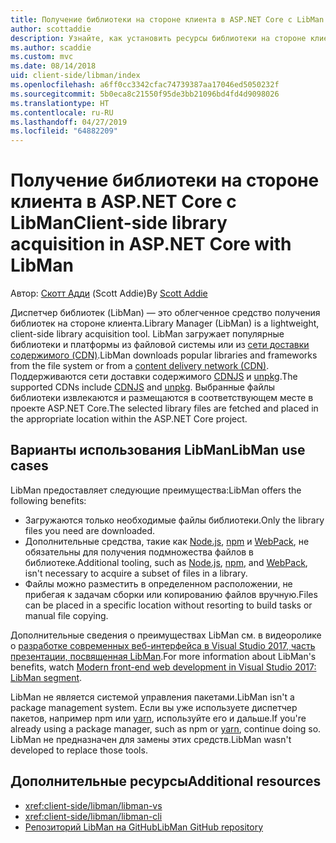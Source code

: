 ```yaml
---
title: Получение библиотеки на стороне клиента в ASP.NET Core с LibMan
author: scottaddie
description: Узнайте, как установить ресурсы библиотеки на стороне клиента в проекте ASP.NET Core с помощью диспетчера библиотек (LibMan).
ms.author: scaddie
ms.custom: mvc
ms.date: 08/14/2018
uid: client-side/libman/index
ms.openlocfilehash: a6ff0cc3342cfac74739387aa17046ed5050232f
ms.sourcegitcommit: 5b0eca8c21550f95de3bb21096bd4fd4d9098026
ms.translationtype: HT
ms.contentlocale: ru-RU
ms.lasthandoff: 04/27/2019
ms.locfileid: "64882209"
---
```

# <a name="client-side-library-acquisition-in-aspnet-core-with-libman"></a><span data-ttu-id="368de-103">Получение библиотеки на стороне клиента в ASP.NET Core с LibMan</span><span class="sxs-lookup"><span data-stu-id="368de-103">Client-side library acquisition in ASP.NET Core with LibMan</span></span>

<span data-ttu-id="368de-104">Автор: [Скотт Адди](https://twitter.com/Scott_Addie) (Scott Addie)</span><span class="sxs-lookup"><span data-stu-id="368de-104">By [Scott Addie](https://twitter.com/Scott_Addie)</span></span>

<span data-ttu-id="368de-105">Диспетчер библиотек (LibMan) — это облегченное средство получения библиотек на стороне клиента.</span><span class="sxs-lookup"><span data-stu-id="368de-105">Library Manager (LibMan) is a lightweight, client-side library acquisition tool.</span></span> <span data-ttu-id="368de-106">LibMan загружает популярные библиотеки и платформы из файловой системы или из [сети доставки содержимого (CDN)](https://wikipedia.org/wiki/Content_delivery_network).</span><span class="sxs-lookup"><span data-stu-id="368de-106">LibMan downloads popular libraries and frameworks from the file system or from a [content delivery network (CDN)](https://wikipedia.org/wiki/Content_delivery_network).</span></span> <span data-ttu-id="368de-107">Поддерживаются сети доставки содержимого [CDNJS](https://cdnjs.com/) и [unpkg](https://unpkg.com/#/).</span><span class="sxs-lookup"><span data-stu-id="368de-107">The supported CDNs include [CDNJS](https://cdnjs.com/) and [unpkg](https://unpkg.com/#/).</span></span> <span data-ttu-id="368de-108">Выбранные файлы библиотеки извлекаются и размещаются в соответствующем месте в проекте ASP.NET Core.</span><span class="sxs-lookup"><span data-stu-id="368de-108">The selected library files are fetched and placed in the appropriate location within the ASP.NET Core project.</span></span>

## <a name="libman-use-cases"></a><span data-ttu-id="368de-109">Варианты использования LibMan</span><span class="sxs-lookup"><span data-stu-id="368de-109">LibMan use cases</span></span>

<span data-ttu-id="368de-110">LibMan предоставляет следующие преимущества:</span><span class="sxs-lookup"><span data-stu-id="368de-110">LibMan offers the following benefits:</span></span>

* <span data-ttu-id="368de-111">Загружаются только необходимые файлы библиотеки.</span><span class="sxs-lookup"><span data-stu-id="368de-111">Only the library files you need are downloaded.</span></span>
* <span data-ttu-id="368de-112">Дополнительные средства, такие как [Node.js](https://nodejs.org), [npm](https://www.npmjs.com) и [WebPack](https://webpack.js.org), не обязательны для получения подмножества файлов в библиотеке.</span><span class="sxs-lookup"><span data-stu-id="368de-112">Additional tooling, such as [Node.js](https://nodejs.org), [npm](https://www.npmjs.com), and [WebPack](https://webpack.js.org), isn't necessary to acquire a subset of files in a library.</span></span>
* <span data-ttu-id="368de-113">Файлы можно разместить в определенном расположении, не прибегая к задачам сборки или копированию файлов вручную.</span><span class="sxs-lookup"><span data-stu-id="368de-113">Files can be placed in a specific location without resorting to build tasks or manual file copying.</span></span>

<span data-ttu-id="368de-114">Дополнительные сведения о преимуществах LibMan см. в видеоролике о [разработке современных веб-интерфейса в Visual Studio 2017, часть презентации, посвященная LibMan](https://channel9.msdn.com/Events/Build/2017/B8073#time=43m34s).</span><span class="sxs-lookup"><span data-stu-id="368de-114">For more information about LibMan's benefits, watch [Modern front-end web development in Visual Studio 2017: LibMan segment](https://channel9.msdn.com/Events/Build/2017/B8073#time=43m34s).</span></span>

<span data-ttu-id="368de-115">LibMan не является системой управления пакетами.</span><span class="sxs-lookup"><span data-stu-id="368de-115">LibMan isn't a package management system.</span></span> <span data-ttu-id="368de-116">Если вы уже используете диспетчер пакетов, например npm или [yarn](https://yarnpkg.com), используйте его и дальше.</span><span class="sxs-lookup"><span data-stu-id="368de-116">If you're already using a package manager, such as npm or [yarn](https://yarnpkg.com), continue doing so.</span></span> <span data-ttu-id="368de-117">LibMan не предназначен для замены этих средств.</span><span class="sxs-lookup"><span data-stu-id="368de-117">LibMan wasn't developed to replace those tools.</span></span>

## <a name="additional-resources"></a><span data-ttu-id="368de-118">Дополнительные ресурсы</span><span class="sxs-lookup"><span data-stu-id="368de-118">Additional resources</span></span>

* <xref:client-side/libman/libman-vs>
* <xref:client-side/libman/libman-cli>
* [<span data-ttu-id="368de-119">Репозиторий LibMan на GitHub</span><span class="sxs-lookup"><span data-stu-id="368de-119">LibMan GitHub repository</span></span>](https://github.com/aspnet/LibraryManager)
